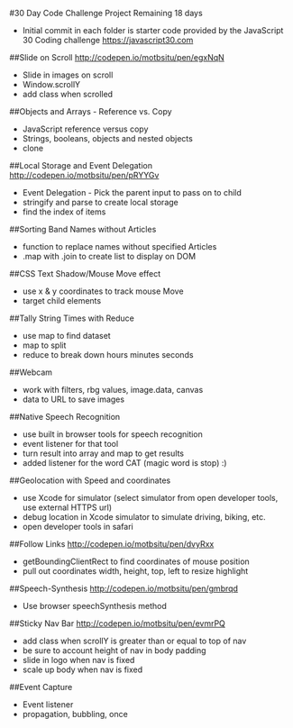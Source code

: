 #30 Day Code Challenge Project
Remaining 18 days
- Initial commit in each folder is starter code provided by the JavaScript 30 Coding challenge https://javascript30.com


##Slide on Scroll
http://codepen.io/motbsitu/pen/egxNqN
- Slide in images on scroll
- Window.scrollY
- add class when scrolled

##Objects and Arrays - Reference vs. Copy
- JavaScript reference versus copy
- Strings, booleans, objects and nested objects
- clone

##Local Storage and Event Delegation
http://codepen.io/motbsitu/pen/pRYYGv
- Event Delegation - Pick the parent input to pass on to child
- stringify and parse to create local storage
- find the index of items

##Sorting Band Names without Articles
- function to replace names without specified Articles
- .map with .join to create list to display on DOM

##CSS Text Shadow/Mouse Move effect
- use x & y coordinates to track mouse Move
- target child elements

##Tally String Times with Reduce
- use map to find dataset
- map to split
- reduce to break down hours minutes seconds

##Webcam
- work with filters, rbg values, image.data, canvas
- data to URL to save images

##Native Speech Recognition
- use built in browser tools for speech recognition
- event listener for that tool
- turn result into array and map to get results
- added listener for the word CAT (magic word is stop) :)

##Geolocation with Speed and coordinates
- use Xcode for simulator (select simulator from open developer tools, use external HTTPS url)
- debug location in Xcode simulator to simulate driving, biking, etc.
- open developer tools in safari

##Follow Links
http://codepen.io/motbsitu/pen/dvyRxx
- getBoundingClientRect to find coordinates of mouse position
- pull out coordinates width, height, top, left to resize highlight

##Speech-Synthesis
http://codepen.io/motbsitu/pen/gmbrqd
- Use browser speechSynthesis method

##Sticky Nav Bar
http://codepen.io/motbsitu/pen/evmrPQ
- add class when scrollY is greater than or equal to top of nav
- be sure to account height of nav in body padding
- slide in logo when nav is fixed
- scale up body when nav is fixed

##Event Capture
- Event listener
- propagation, bubbling, once

